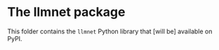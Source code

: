 # The llmnet package 
This folder contains the `llmnet` Python library that [will be] available on PyPI.    
